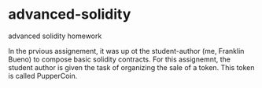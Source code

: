 # advanced-solidity
advanced solidity homework


In the prvious assignement, it was up ot the student-author (me, Franklin Bueno) to compose basic solidity contracts. For this assignemnt, the student author is given the task of organizing the sale of a token. This token is called PupperCoin.

